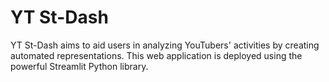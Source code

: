 # YT St-Dash

YT St-Dash aims to aid users in analyzing YouTubers' activities by creating automated representations. This web application is deployed using the powerful Streamlit Python library. 
